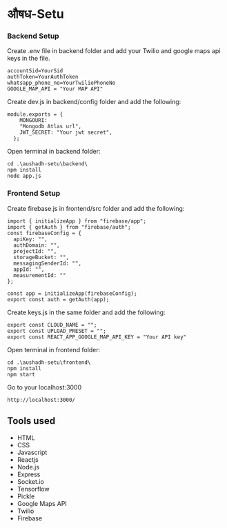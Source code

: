 # औषध-Setu

### Backend Setup
Create .env file in backend folder and add your Twilio and google maps api keys in the file.
```
accountSid=YourSid
authToken=YourAuthToken
whatsapp_phone_no=YourTwilioPhoneNo
GOOGLE_MAP_API = "Your MAP API"
```
Create dev.js in backend/config folder and add the following:
```
module.exports = {
    MONGOURI:
    "Mongodb Atlas url",
    JWT_SECRET: "Your jwt secret",
  };
```

Open terminal in backend folder:
```
cd .\aushadh-setu\backend\
npm install
node app.js
```

### Frontend Setup
Create firebase.js in frontend/src folder and add the following:
```
import { initializeApp } from "firebase/app";
import { getAuth } from "firebase/auth";
const firebaseConfig = {
  apiKey: "",
  authDomain: "",
  projectId: "",
  storageBucket: "",
  messagingSenderId: "",
  appId: "",
  measurementId: ""
};

const app = initializeApp(firebaseConfig);
export const auth = getAuth(app);
```
Create keys.js in the same folder and add the following:
```
export const CLOUD_NAME = "";
export const UPLOAD_PRESET = "";
export const REACT_APP_GOOGLE_MAP_API_KEY = "Your API key"
```

Open terminal in frontend folder:
```
cd .\aushadh-setu\frontend\
npm install
npm start
```
Go to your localhost:3000
```
http://localhost:3000/
```

## Tools used
* HTML
* CSS
* Javascript
* Reactjs
* Node.js
* Express
* Socket.io
* Tensorflow
* Pickle
* Google Maps API
* Twilio
* Firebase

